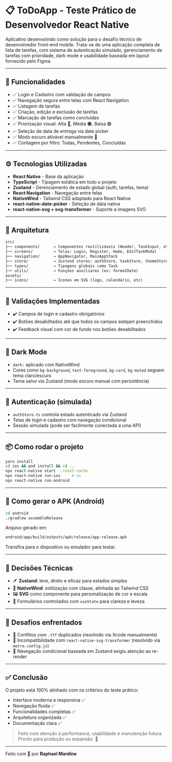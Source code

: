 # 📋 ToDoApp - Teste Prático de Desenvolvedor React Native

Aplicativo desenvolvido como solução para o desafio técnico de desenvolvedor front-end mobile. Trata-se de uma aplicação completa de lista de tarefas, com sistema de autenticação simulado, gerenciamento de tarefas com prioridade, dark mode e usabilidade baseada em layout fornecido pelo Figma.

---

## 🧩 Funcionalidades

* ✅ Login e Cadastro com validação de campos
* ✅ Navegação segura entre telas com React Navigation
* ✅ Listagem de tarefas
* ✅ Criação, edição e exclusão de tarefas
* ✅ Marcação de tarefas como concluídas
* ✅ Priorização visual: Alta 🔴, Média 🟠, Baixa 🟢
* ✅ Seleção de data de entrega via date picker
* ✅ Modo escuro ativável manualmente 🌙
* ✅ Contagem por filtro: Todas, Pendentes, Concluídas

---

## ⚙️ Tecnologias Utilizadas

* **React Native** - Base da aplicação
* **TypeScript** - Tipagem estática em todo o projeto
* **Zustand** - Gerenciamento de estado global (auth, tarefas, tema)
* **React Navigation** - Navegação entre telas
* **NativeWind** - Tailwind CSS adaptado para React Native
* **react-native-date-picker** - Seleção de data nativa
* **react-native-svg + svg-transformer** - Suporte a imagens SVG

---

## 🧠 Arquitetura

```txt
src/
├── components/      → Componentes reutilizáveis (Header, TaskInput, etc)
├── screens/         → Telas: Login, Register, Home, EditTaskModal
├── navigation/      → AppNavigator, MainAppStack
├── store/           → Zustand stores: authStore, taskStore, themeStore
├── types/           → Tipagens globais como Task
├── utils/           → Funções auxiliares (ex: formatDate)
assets/
├── icons/           → Ícones em SVG (logo, calendário, etc)
```

---

## 🧪 Validações Implementadas

* ✔️ Campos de login e cadastro obrigatórios
* ✔️ Botões desabilitados até que todos os campos estejam preenchidos
* ✔️ Feedback visual com cor de fundo nos botões desabilitados

---

## 🌙 Dark Mode

* `dark:` aplicado com NativeWind
* Cores como `bg-background`, `text-foreground`, `bg-card`, `bg-muted` seguem tema claro/escuro
* Tema salvo via Zustand (modo escuro manual com persistência)

---

## 🔐 Autenticação (simulada)

* `authStore.ts` controla estado autenticado via Zustand
* Telas de login e cadastro com navegação condicional
* Sessão simulada (pode ser facilmente conectada a uma API)

---

## 📦 Como rodar o projeto

```bash
yarn install
cd ios && pod install && cd ..
npx react-native start --reset-cache
npx react-native run-ios     # ou
npx react-native run-android
```

---

## 📱 Como gerar o APK (Android)

```bash
cd android
./gradlew assembleRelease
```

Arquivo gerado em:

```txt
android/app/build/outputs/apk/release/app-release.apk
```

Transfira para o dispositivo ou emulador para testar.

---

## 📝 Decisões Técnicas

* 🪶 **Zustand**: leve, direto e eficaz para estados simples
* 🧩 **NativeWind**: estilização com classe, alinhada ao Tailwind CSS
* 🖼️ **SVG** como componente para personalização de cor e escala
* 🎯 Formulários controlados com `useState` para clareza e leveza

---

## 🚧 Desafios enfrentados

* 🔁 Conflitos com `.ttf` duplicados (resolvido via Xcode manualmente)
* 🔄 Incompatibilidade com `react-native-svg-transformer` (resolvido via `metro.config.js`)
* 🧭 Navegação condicional baseada em Zustand exigiu atenção ao re-render

---

## ✅ Conclusão

O projeto está 100% alinhado com os critérios do teste prático:

* Interface moderna e responsiva ✅
* Navegação fluida ✅
* Funcionalidades completas ✅
* Arquitetura organizada ✅
* Documentação clara ✅

> Feito com atenção à performance, usabilidade e manutenção futura. Pronto para produção ou expansão. 💪

---

Feito com 💜 por **Raphael Mardine**
